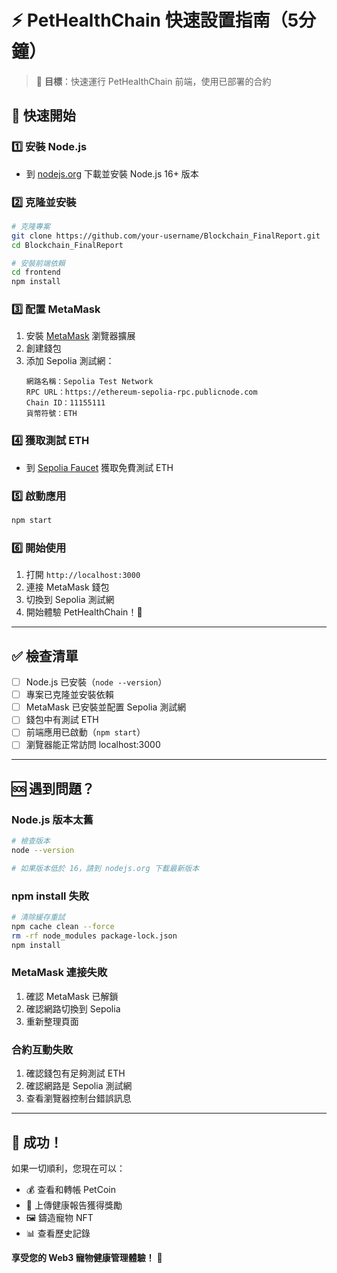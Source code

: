 # ⚡ PetHealthChain 快速設置指南（5分鐘）

> 🎯 **目標**：快速運行 PetHealthChain 前端，使用已部署的合約

## 🚀 快速開始

### 1️⃣ 安裝 Node.js
- 到 [nodejs.org](https://nodejs.org/) 下載並安裝 Node.js 16+ 版本

### 2️⃣ 克隆並安裝
```bash
# 克隆專案
git clone https://github.com/your-username/Blockchain_FinalReport.git
cd Blockchain_FinalReport

# 安裝前端依賴
cd frontend
npm install
```

### 3️⃣ 配置 MetaMask
1. 安裝 [MetaMask](https://metamask.io/) 瀏覽器擴展
2. 創建錢包
3. 添加 Sepolia 測試網：
   ```
   網路名稱：Sepolia Test Network
   RPC URL：https://ethereum-sepolia-rpc.publicnode.com
   Chain ID：11155111
   貨幣符號：ETH
   ```

### 4️⃣ 獲取測試 ETH
- 到 [Sepolia Faucet](https://sepoliafaucet.com/) 獲取免費測試 ETH

### 5️⃣ 啟動應用
```bash
npm start
```

### 6️⃣ 開始使用
1. 打開 `http://localhost:3000`
2. 連接 MetaMask 錢包
3. 切換到 Sepolia 測試網
4. 開始體驗 PetHealthChain！🐾

---

## ✅ 檢查清單

- [ ] Node.js 已安裝（`node --version`）
- [ ] 專案已克隆並安裝依賴
- [ ] MetaMask 已安裝並配置 Sepolia 測試網
- [ ] 錢包中有測試 ETH
- [ ] 前端應用已啟動（`npm start`）
- [ ] 瀏覽器能正常訪問 localhost:3000

---

## 🆘 遇到問題？

### Node.js 版本太舊
```bash
# 檢查版本
node --version

# 如果版本低於 16，請到 nodejs.org 下載最新版本
```

### npm install 失敗
```bash
# 清除緩存重試
npm cache clean --force
rm -rf node_modules package-lock.json
npm install
```

### MetaMask 連接失敗
1. 確認 MetaMask 已解鎖
2. 確認網路切換到 Sepolia
3. 重新整理頁面

### 合約互動失敗
1. 確認錢包有足夠測試 ETH
2. 確認網路是 Sepolia 測試網
3. 查看瀏覽器控制台錯誤訊息

---

## 🎉 成功！

如果一切順利，您現在可以：
- 💰 查看和轉帳 PetCoin
- 🧾 上傳健康報告獲得獎勵
- 🖼️ 鑄造寵物 NFT
- 📊 查看歷史記錄

**享受您的 Web3 寵物健康管理體驗！** 🚀 